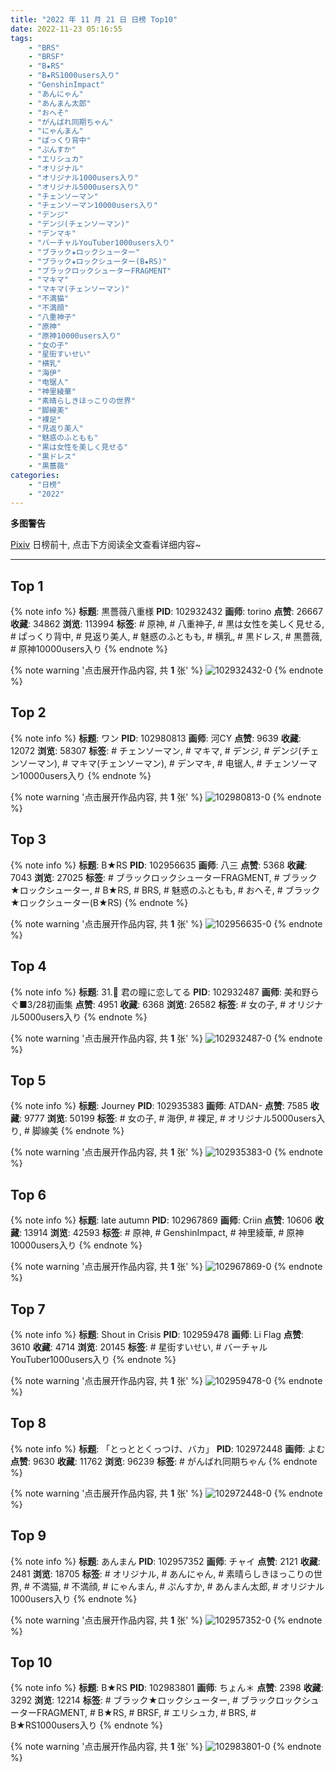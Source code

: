 ```yaml
---
title: "2022 年 11 月 21 日 日榜 Top10"
date: 2022-11-23 05:16:55
tags:
    - "BRS"
    - "BRSF"
    - "B★RS"
    - "B★RS1000users入り"
    - "GenshinImpact"
    - "あんにゃん"
    - "あんまん太郎"
    - "おへそ"
    - "がんばれ同期ちゃん"
    - "にゃんまん"
    - "ぱっくり背中"
    - "ぷんすか"
    - "エリシュカ"
    - "オリジナル"
    - "オリジナル1000users入り"
    - "オリジナル5000users入り"
    - "チェンソーマン"
    - "チェンソーマン10000users入り"
    - "デンジ"
    - "デンジ(チェンソーマン)"
    - "デンマキ"
    - "バーチャルYouTuber1000users入り"
    - "ブラック★ロックシューター"
    - "ブラック★ロックシューター(B★RS)"
    - "ブラックロックシューターFRAGMENT"
    - "マキマ"
    - "マキマ(チェンソーマン)"
    - "不満猫"
    - "不満顔"
    - "八重神子"
    - "原神"
    - "原神10000users入り"
    - "女の子"
    - "星街すいせい"
    - "横乳"
    - "海伊"
    - "电锯人"
    - "神里綾華"
    - "素晴らしきほっこりの世界"
    - "脚線美"
    - "裸足"
    - "見返り美人"
    - "魅惑のふともも"
    - "黒は女性を美しく見せる"
    - "黒ドレス"
    - "黒薔薇"
categories:
    - "日榜"
    - "2022"
---
```


<i class="fa fa-triangle-exclamation"></i>**多图警告**<i class="fa fa-triangle-exclamation"></i>

[Pixiv](https://www.pixiv.net/) 日榜前十, 点击下方阅读全文查看详细内容~

<!-- more -->

---

## Top 1

{% note info %}
**标题**: 黒薔薇八重様
**PID**: 102932432 **画师**: torino
**点赞**: 26667 **收藏**: 34862 **浏览**: 113994
**标签**: # 原神, # 八重神子, # 黒は女性を美しく見せる, # ぱっくり背中, # 見返り美人, # 魅惑のふともも, # 横乳, # 黒ドレス, # 黒薔薇, # 原神10000users入り
{% endnote %}

{% note warning '点击展开作品内容, 共 **1** 张' %}
![102932432-0](https://i.pixiv.re/img-original/img/2022/11/20/00/00/11/102932432_p0.jpg)
{% endnote %}

## Top 2

{% note info %}
**标题**: ワン
**PID**: 102980813 **画师**: 河CY
**点赞**: 9639 **收藏**: 12072 **浏览**: 58307
**标签**: # チェンソーマン, # マキマ, # デンジ, # デンジ(チェンソーマン), # マキマ(チェンソーマン), # デンマキ, # 电锯人, # チェンソーマン10000users入り
{% endnote %}

{% note warning '点击展开作品内容, 共 **1** 张' %}
![102980813-0](https://i.pixiv.re/img-original/img/2022/11/21/17/59/35/102980813_p0.jpg)
{% endnote %}

## Top 3

{% note info %}
**标题**: B★RS
**PID**: 102956635 **画师**: 八三
**点赞**: 5368 **收藏**: 7043 **浏览**: 27025
**标签**: # ブラックロックシューターFRAGMENT, # ブラック★ロックシューター, # B★RS, # BRS, # 魅惑のふともも, # おへそ, # ブラック★ロックシューター(B★RS)
{% endnote %}

{% note warning '点击展开作品内容, 共 **1** 张' %}
![102956635-0](https://i.pixiv.re/img-original/img/2022/11/20/20/06/42/102956635_p0.jpg)
{% endnote %}

## Top 4

{% note info %}
**标题**: 31.💎 君の瞳に恋してる
**PID**: 102932487 **画师**: 美和野らぐ■3/28初画集
**点赞**: 4951 **收藏**: 6368 **浏览**: 26582
**标签**: # 女の子, # オリジナル5000users入り
{% endnote %}

{% note warning '点击展开作品内容, 共 **1** 张' %}
![102932487-0](https://i.pixiv.re/img-original/img/2022/11/20/00/00/19/102932487_p0.png)
{% endnote %}

## Top 5

{% note info %}
**标题**: Journey
**PID**: 102935383 **画师**: ATDAN-
**点赞**: 7585 **收藏**: 9777 **浏览**: 50199
**标签**: # 女の子, # 海伊, # 裸足, # オリジナル5000users入り, # 脚線美
{% endnote %}

{% note warning '点击展开作品内容, 共 **1** 张' %}
![102935383-0](https://i.pixiv.re/img-original/img/2022/11/20/01/38/30/102935383_p0.jpg)
{% endnote %}

## Top 6

{% note info %}
**标题**: late autumn
**PID**: 102967869 **画师**: Criin
**点赞**: 10606 **收藏**: 13914 **浏览**: 42593
**标签**: # 原神, # GenshinImpact, # 神里綾華, # 原神10000users入り
{% endnote %}

{% note warning '点击展开作品内容, 共 **1** 张' %}
![102967869-0](https://i.pixiv.re/img-original/img/2022/11/21/01/35/43/102967869_p0.jpg)
{% endnote %}

## Top 7

{% note info %}
**标题**: Shout in Crisis
**PID**: 102959478 **画师**: Li Flag
**点赞**: 3610 **收藏**: 4714 **浏览**: 20145
**标签**: # 星街すいせい, # バーチャルYouTuber1000users入り
{% endnote %}

{% note warning '点击展开作品内容, 共 **1** 张' %}
![102959478-0](https://i.pixiv.re/img-original/img/2022/11/20/21/32/38/102959478_p0.jpg)
{% endnote %}

## Top 8

{% note info %}
**标题**: 「とっととくっつけ、バカ」
**PID**: 102972448 **画师**: よむ
**点赞**: 9630 **收藏**: 11762 **浏览**: 96239
**标签**: # がんばれ同期ちゃん
{% endnote %}

{% note warning '点击展开作品内容, 共 **1** 张' %}
![102972448-0](https://i.pixiv.re/img-original/img/2022/11/21/08/04/59/102972448_p0.png)
{% endnote %}

## Top 9

{% note info %}
**标题**: あんまん
**PID**: 102957352 **画师**: チャイ
**点赞**: 2121 **收藏**: 2481 **浏览**: 18705
**标签**: # オリジナル, # あんにゃん, # 素晴らしきほっこりの世界, # 不満猫, # 不満顔, # にゃんまん, # ぷんすか, # あんまん太郎, # オリジナル1000users入り
{% endnote %}

{% note warning '点击展开作品内容, 共 **1** 张' %}
![102957352-0](https://i.pixiv.re/img-original/img/2022/11/20/20/30/01/102957352_p0.png)
{% endnote %}

## Top 10

{% note info %}
**标题**: B★RS
**PID**: 102983801 **画师**: ちょん＊
**点赞**: 2398 **收藏**: 3292 **浏览**: 12214
**标签**: # ブラック★ロックシューター, # ブラックロックシューターFRAGMENT, # B★RS, # BRSF, # エリシュカ, # BRS, # B★RS1000users入り
{% endnote %}

{% note warning '点击展开作品内容, 共 **1** 张' %}
![102983801-0](https://i.pixiv.re/img-original/img/2022/11/22/00/04/17/102983801_p0.jpg)
{% endnote %}
